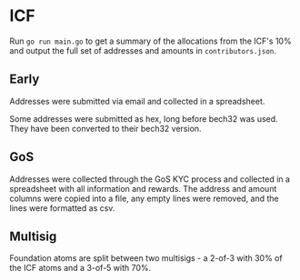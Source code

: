 # ICF

Run `go run main.go` to get a summary of the allocations from the ICF's 10%
and output the full set of addresses and amounts in `contributors.json`.

## Early

Addresses were submitted via email and collected in a spreadsheet.

Some addresses were submitted as hex, long before bech32 was used.
They have been converted to their bech32 version.

## GoS

Addresses were collected through the GoS KYC process and collected in a
spreadsheet with all information and rewards. The address and amount columns were
copied into a file, any empty lines were removed, and the lines were formatted
as csv.

## Multisig

Foundation atoms are split between two multisigs - a 2-of-3 with 30% of the ICF atoms
and a 3-of-5 with 70%.

